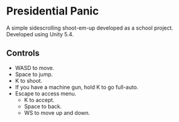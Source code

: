 # Presidential Panic

A simple sidescrolling shoot-em-up developed as a school project.
Developed using Unity 5.4.

## Controls

 - WASD to move.
 - Space to jump.
 - K to shoot.
 - If you have a machine gun, hold K to go full-auto.
 - Escape to access menu.
   - K to accept.
   - Space to back.
   - WS to move up and down.

